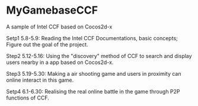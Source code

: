 MyGamebaseCCF
=============

A sample of Intel CCF based on Cocos2d-x


Setp1 5.8-5.9: Reading the Intel CCF Documentations, basic concepts;  Figure out the goal of the project.

Step2 5.12-5.16: Using the "discovery" method of CCF to search and display users nearby in a app based on Cocos2d-x.

Step3 5.19-5.30: Making a air shooting game and users in proximity can online interact in this game.

Setp4 6.1-6.30: Realising the real online battle in the game through P2P functions of CCF.
